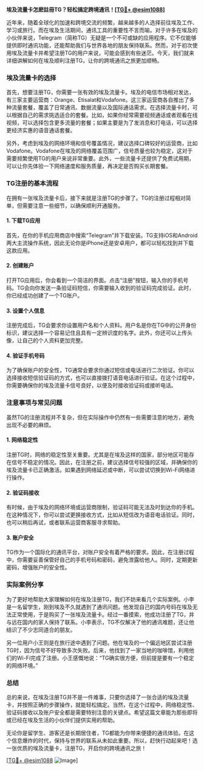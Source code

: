 **埃及流量卡怎麽註冊TG？轻松搞定跨境通讯！[[TG💪+ @esim1088](https://t.me/s/esim1088)]**

近年来，随着全球化的加速和跨境交流的频繁，越来越多的人选择前往埃及工作、学习或旅行。而在埃及生活期间，通讯工具的重要性不言而喻。对于许多在埃及的小伙伴来说，Telegram（简称TG）无疑是一个不可或缺的应用程序。它不仅能够提供即时通讯功能，还能帮助我们与世界各地的朋友保持联系。然而，对于初次使用埃及流量卡并希望注册TG的用户来说，可能会感到有些迷茫。今天，我们就来详细讲解如何在埃及顺利注册TG，让你的跨境通讯之旅更加顺畅。

### 埃及流量卡的选择

首先，想要注册TG，你需要一张有效的埃及流量卡。埃及的电信市场相对发达，有三家主要运营商：Orange、Etisalat和Vodafone。这三家运营商各自推出了多种流量套餐，覆盖了日常通讯、数据流量以及国际通话需求。在选择流量卡时，可以根据自己的需求挑选适合的套餐。比如，如果你经常需要视频通话或者观看在线视频，可以选择包含更多流量的套餐；如果主要是为了发消息和打电话，可以选择更经济实惠的语音通话套餐。

另外，考虑到埃及的网络环境和信号覆盖情况，建议选择口碑较好的运营商，比如Vodafone。Vodafone在埃及的网络覆盖范围广，信号质量也较为稳定，这对于需要频繁使用TG的用户来说非常重要。此外，一些流量卡还提供了免费试用期，可以让你先体验一下网络速度和服务质量，再决定是否购买长期套餐。

### TG注册的基本流程

在拥有一张埃及流量卡后，接下来就是注册TG的步骤了。TG的注册过程相对简单，但需要注意一些细节，以确保顺利开通服务。

#### 1. 下载TG应用

首先，在你的手机应用商店中搜索“Telegram”并下载安装。TG支持iOS和Android两大主流操作系统，因此无论你是iPhone还是安卓用户，都可以轻松找到并下载这款应用。

#### 2. 创建账户

打开TG应用后，你会看到一个简洁的界面。点击“注册”按钮，输入你的手机号码。TG会向你发送一条验证码短信，你需要输入收到的验证码完成验证。此时，你已经成功创建了一个TG账户。

#### 3. 设置个人信息

注册完成后，TG会要求你设置用户名和个人资料。用户名是你在TG中的公开身份标识，建议选择一个容易记住且具有一定辨识度的名字。此外，你还可以上传头像，让自己的个人资料更加完整。

#### 4. 验证手机号码

为了确保账户的安全性，TG通常会要求你通过短信或电话进行二次验证。你可以选择接收短信验证码的方式，也可以直接拨打语音电话进行验证。在这个过程中，你需要确保你的埃及流量卡信号良好，以便及时接收验证码或接听电话。

### 注意事项与常见问题

虽然TG的注册流程并不复杂，但在实际操作中仍然有一些需要注意的地方，避免出现不必要的麻烦。

#### 1. 网络稳定性

注册TG时，网络的稳定性至关重要。尤其是在埃及这样的国家，部分地区可能存在信号不稳定的情况。因此，在注册之前，建议选择信号较强的区域，并确保你的埃及流量卡已正确激活。如果遇到网络延迟或中断，可以尝试切换到Wi-Fi网络进行操作。

#### 2. 验证码接收

有时候，由于埃及的网络环境或运营商限制，验证码可能无法及时到达你的手机。在这种情况下，你可以尝试更换接收方式，比如从短信改为语音电话验证。同时，也可以稍后再试，或者联系运营商客服寻求帮助。

#### 3. 账户安全

TG作为一个国际化的通讯平台，对账户安全有着严格的要求。因此，在注册过程中，你需要妥善保管好自己的手机号码和密码，避免泄露给他人。同时，定期更新密码，增强账户的安全性。

### 实际案例分享

为了更好地帮助大家理解如何在埃及注册TG，我们不妨来看几个实际案例。小李是一名留学生，刚到埃及不久就遇到了通讯问题。他发现自己的国内号码在埃及无法正常使用，于是购买了一张埃及流量卡。经过一番摸索，他成功注册了TG，并与远在国内的家人保持了联系。小李表示，TG不仅解决了他的通讯难题，还让他结识了不少志同道合的朋友。

另一位用户小王则是在旅行途中遇到了问题。他在埃及的一个偏远地区尝试注册TG时，因为信号不好导致多次失败。后来，他找到了一家当地的咖啡馆，利用他们的Wi-Fi完成了注册。小王感慨地说：“TG确实很方便，但前提是要有一个稳定的网络环境。”

### 总结

总的来说，在埃及注册TG并不是一件难事，只要你选择了一张合适的埃及流量卡，并按照正确的步骤操作，就能轻松搞定。当然，在这个过程中，网络稳定性、验证码接收以及账户安全都是需要特别注意的关键点。希望这篇文章能为那些即将或已经在埃及生活的小伙伴们提供实用的帮助。

无论你是留学生、游客还是长期居住者，TG都能为你带来便捷的通讯体验。在这个信息爆炸的时代，保持与世界的联系从未如此重要。所以，赶快行动起来吧！选一张优质的埃及流量卡，注册TG，开启你的跨境通讯之旅！

[[TG💪+ @esim1088](https://t.me/s/esim1088) ![Image](https://i.postimg.cc/4NQfJmqS/Snipaste-2025-05-13-00-14-12.png)]